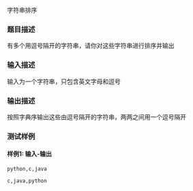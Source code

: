 字符串排序

### 题目描述

有多个用逗号隔开的字符串，请你对这些字符串进行排序并输出

### 输入描述

输入为一个字符串，只包含英文字母和逗号

### 输出描述

按照字典序输出这些由逗号隔开的字符串，两两之间用一个逗号隔开

### 测试样例

#### 样例1: 输入-输出

```
python,c,java
```

```
c,java,python
```
